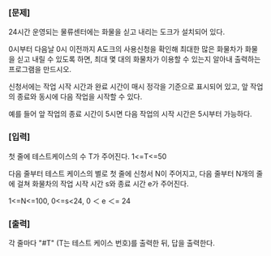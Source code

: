 ### [문제]
24시간 운영되는 물류센터에는 화물을 싣고 내리는 도크가 설치되어 있다.

0시부터 다음날 0시 이전까지 A도크의 사용신청을 확인해 최대한 많은 화물차가 화물을 싣고 내릴 수 있도록 하면, 최대 몇 대의 화물차가 이용할 수 있는지 알아내 출력하는 프로그램을 만드시오.

신청서에는 작업 시작 시간과 완료 시간이 매시 정각을 기준으로 표시되어 있고, 앞 작업의 종료와 동시에 다음 작업을 시작할 수 있다.

예를 들어 앞 작업의 종료 시간이 5시면 다음 작업의 시작 시간은 5시부터 가능하다.


### [입력]

첫 줄에 테스트케이스의 수 T가 주어진다. 1<=T<=50

다음 줄부터 테스트 케이스의 별로 첫 줄에 신청서 N이 주어지고, 다음 줄부터 N개의 줄에 걸쳐 화물차의 작업 시작 시간 s와 종료 시간 e가 주어진다.

1<=N<=100, 0<=s<24, 0 ＜ e ＜= 24 


### [출력]

각 줄마다 "#T" (T는 테스트 케이스 번호)를 출력한 뒤, 답을 출력한다.